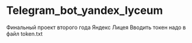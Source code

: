 # Telegram_bot_yandex_lyceum
Финальный проект второго года Яндекс Лицея
Вводить токен надо в файл token.txt
